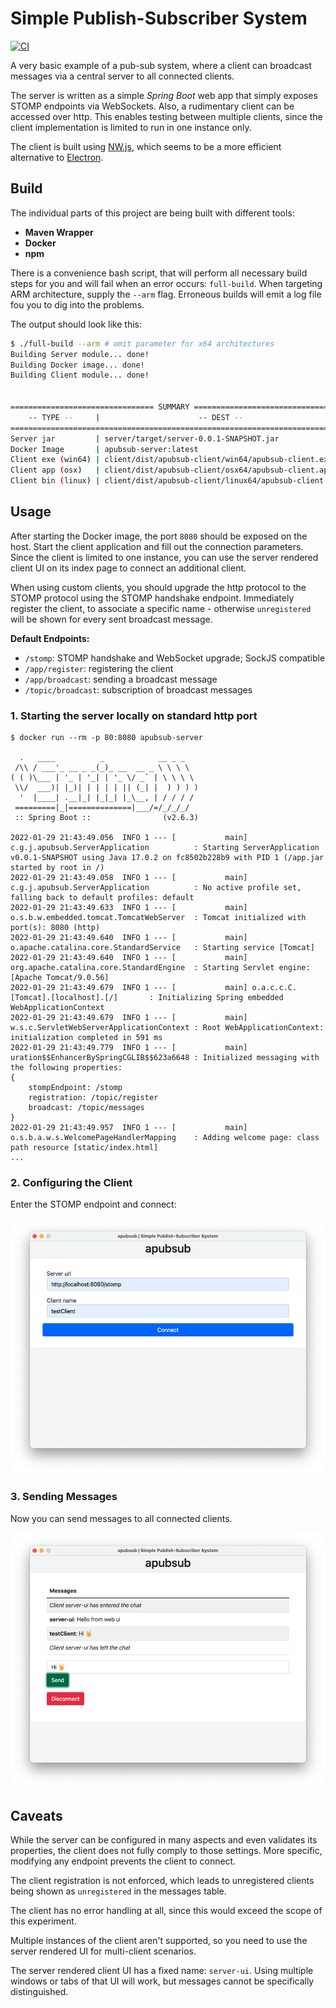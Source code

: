 # Simple Publish-Subscriber System

[![CI](https://github.com/jazzschmidt/apubsub/actions/workflows/ci.yml/badge.svg?branch=main)](https://github.com/jazzschmidt/gradle-docker-plugin/actions/workflows/ci.yml)

A very basic example of a pub-sub system, where a client can broadcast messages via a central server to all connected
clients.

The server is written as a simple _Spring Boot_ web app that simply exposes STOMP endpoints via WebSockets. Also, a
rudimentary client can be accessed over http. This enables testing between multiple clients, since the client
implementation is limited to run in one instance only.

The client is built using [NW.js](https://nwjs.io/), which seems to be a more efficient alternative
to [Electron](https://www.electronjs.org/).

## Build

The individual parts of this project are being built with different tools:

- **Maven Wrapper**
- **Docker**
- **npm**

There is a convenience bash script, that will perform all necessary build steps for you and will fail when an error
occurs: `full-build`. When targeting ARM architecture, supply the `--arm` flag. Erroneous builds will emit a log file
fou you to dig into the problems.

The output should look like this:

```bash
$ ./full-build --arm # omit parameter for x64 architectures
Building Server module... done!
Building Docker image... done!
Building Client module... done!


================================ SUMMARY ================================
    -- TYPE --     |                      -- DEST --
=========================================================================
Server jar         | server/target/server-0.0.1-SNAPSHOT.jar
Docker Image       | apubsub-server:latest
Client exe (win64) | client/dist/apubsub-client/win64/apubsub-client.exe
Client app (osx)   | client/dist/apubsub-client/osx64/apubsub-client.app
Client bin (linux) | client/dist/apubsub-client/linux64/apubsub-client
```

## Usage

After starting the Docker image, the port `8080` should be exposed on the host. Start the client application and fill
out the connection parameters. Since the client is limited to one instance, you can use the server rendered client UI on
its index page to connect an additional client.

When using custom clients, you should upgrade the http protocol to the STOMP protocol using the STOMP handshake
endpoint. Immediately register the client, to associate a specific name - otherwise `unregistered` will be shown for
every sent broadcast message.

**Default Endpoints:**

- `/stomp`: STOMP handshake and WebSocket upgrade; SockJS compatible
- `/app/register`: registering the client
- `/app/broadcast`: sending a broadcast message
- `/topic/broadcast`:  subscription of broadcast messages

### 1. Starting the server locally on standard http port

```
$ docker run --rm -p 80:8080 apubsub-server

  .   ____          _            __ _ _
 /\\ / ___'_ __ _ _(_)_ __  __ _ \ \ \ \
( ( )\___ | '_ | '_| | '_ \/ _` | \ \ \ \
 \\/  ___)| |_)| | | | | || (_| |  ) ) ) )
  '  |____| .__|_| |_|_| |_\__, | / / / /
 =========|_|==============|___/=/_/_/_/
 :: Spring Boot ::                (v2.6.3)

2022-01-29 21:43:49.056  INFO 1 --- [           main] c.g.j.apubsub.ServerApplication          : Starting ServerApplication v0.0.1-SNAPSHOT using Java 17.0.2 on fc8502b228b9 with PID 1 (/app.jar started by root in /)
2022-01-29 21:43:49.058  INFO 1 --- [           main] c.g.j.apubsub.ServerApplication          : No active profile set, falling back to default profiles: default
2022-01-29 21:43:49.633  INFO 1 --- [           main] o.s.b.w.embedded.tomcat.TomcatWebServer  : Tomcat initialized with port(s): 8080 (http)
2022-01-29 21:43:49.640  INFO 1 --- [           main] o.apache.catalina.core.StandardService   : Starting service [Tomcat]
2022-01-29 21:43:49.640  INFO 1 --- [           main] org.apache.catalina.core.StandardEngine  : Starting Servlet engine: [Apache Tomcat/9.0.56]
2022-01-29 21:43:49.679  INFO 1 --- [           main] o.a.c.c.C.[Tomcat].[localhost].[/]       : Initializing Spring embedded WebApplicationContext
2022-01-29 21:43:49.679  INFO 1 --- [           main] w.s.c.ServletWebServerApplicationContext : Root WebApplicationContext: initialization completed in 591 ms
2022-01-29 21:43:49.779  INFO 1 --- [           main] uration$$EnhancerBySpringCGLIB$$623a6648 : Initialized messaging with the following properties: 
{
    stompEndpoint: /stomp
    registration: /topic/register
    broadcast: /topic/messages
}
2022-01-29 21:43:49.957  INFO 1 --- [           main] o.s.b.a.w.s.WelcomePageHandlerMapping    : Adding welcome page: class path resource [static/index.html]
...
```

### 2. Configuring the Client

Enter the STOMP endpoint and connect:

![Configuring the Client](assets/client-connect.png)

### 3. Sending Messages

Now you can send messages to all connected clients.

![Sending Messages](assets/client-chat.png)

## Caveats

While the server can be configured in many aspects and even validates its properties, the client does not fully comply
to those settings. More specific, modifying any endpoint prevents the client to connect.

The client registration is not enforced, which leads to unregistered clients being shown as `unregistered` in the
messages table.

The client has no error handling at all, since this would exceed the scope of this experiment.

Multiple instances of the client aren't supported, so you need to use the server rendered UI for multi-client scenarios.

The server rendered client UI has a fixed name: `server-ui`. Using multiple windows or tabs of that UI will work, but
messages cannot be specifically distinguished.
